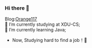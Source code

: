 ### Hi there 👋

<!--
**Orange117/Orange117** is a ✨ _special_ ✨ repository because its `README.md` (this file) appears on your GitHub profile.

Here are some ideas to get you started:

- 🔭 I’m currently studying at XDU-CS;
- 🌱 I’m currently learning Java;
- 👯 I’m looking to collaborate on ...
- 🤔 I’m looking for help with ...
- 💬 Ask me about ...
- 📫 How to reach me: ...
- 😄 Pronouns: ...
- ⚡ Fun fact: ...
-->
Blog:[Orange117](https://orange117.github.io/)  
🔭 I’m currently studying at XDU-CS;  
🌱 I’m currently learning Java;  
- Now, Studying hard to find a job！💬

